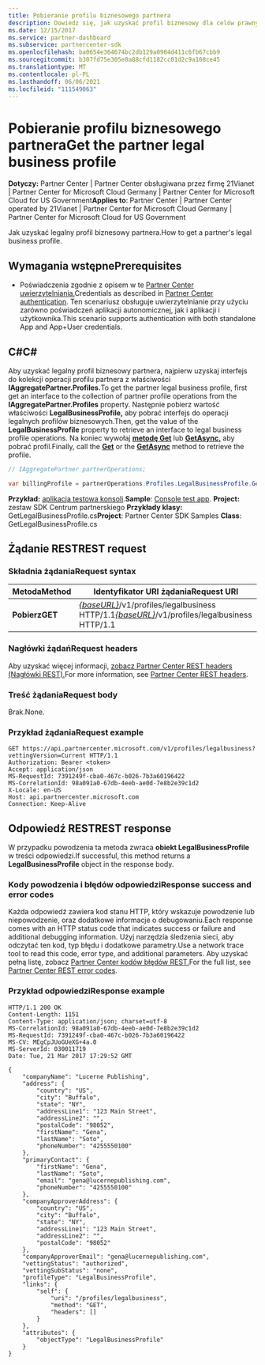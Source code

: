 ```yaml
---
title: Pobieranie profilu biznesowego partnera
description: Dowiedz się, jak uzyskać profil biznesowy dla celów prawnych przy użyciu interfejsów API.
ms.date: 12/15/2017
ms.service: partner-dashboard
ms.subservice: partnercenter-sdk
ms.openlocfilehash: ba0654e364674bc2db129a0904d411c6fb67cbb9
ms.sourcegitcommit: b307fd75e305e0a88cfd1182cc01d2c9a108ce45
ms.translationtype: MT
ms.contentlocale: pl-PL
ms.lasthandoff: 06/06/2021
ms.locfileid: "111549063"
---
```

# <a name="get-the-partner-legal-business-profile"></a><span data-ttu-id="4b036-103">Pobieranie profilu biznesowego partnera</span><span class="sxs-lookup"><span data-stu-id="4b036-103">Get the partner legal business profile</span></span>

<span data-ttu-id="4b036-104">**Dotyczy:** Partner Center | Partner Center obsługiwana przez firmę 21Vianet | Partner Center for Microsoft Cloud Germany | Partner Center for Microsoft Cloud for US Government</span><span class="sxs-lookup"><span data-stu-id="4b036-104">**Applies to**: Partner Center | Partner Center operated by 21Vianet | Partner Center for Microsoft Cloud Germany | Partner Center for Microsoft Cloud for US Government</span></span>

<span data-ttu-id="4b036-105">Jak uzyskać legalny profil biznesowy partnera.</span><span class="sxs-lookup"><span data-stu-id="4b036-105">How to get a partner's legal business profile.</span></span>

## <a name="prerequisites"></a><span data-ttu-id="4b036-106">Wymagania wstępne</span><span class="sxs-lookup"><span data-stu-id="4b036-106">Prerequisites</span></span>

- <span data-ttu-id="4b036-107">Poświadczenia zgodnie z opisem w te [Partner Center uwierzytelniania.](partner-center-authentication.md)</span><span class="sxs-lookup"><span data-stu-id="4b036-107">Credentials as described in [Partner Center authentication](partner-center-authentication.md).</span></span> <span data-ttu-id="4b036-108">Ten scenariusz obsługuje uwierzytelnianie przy użyciu zarówno poświadczeń aplikacji autonomicznej, jak i aplikacji i użytkownika.</span><span class="sxs-lookup"><span data-stu-id="4b036-108">This scenario supports authentication with both standalone App and App+User credentials.</span></span>

## <a name="c"></a><span data-ttu-id="4b036-109">C\#</span><span class="sxs-lookup"><span data-stu-id="4b036-109">C\#</span></span>

<span data-ttu-id="4b036-110">Aby uzyskać legalny profil biznesowy partnera, najpierw uzyskaj interfejs do kolekcji operacji profilu partnera z właściwości **IAggregatePartner.Profiles.**</span><span class="sxs-lookup"><span data-stu-id="4b036-110">To get the partner legal business profile, first get an interface to the collection of partner profile operations from the **IAggregatePartner.Profiles** property.</span></span> <span data-ttu-id="4b036-111">Następnie pobierz wartość właściwości **LegalBusinessProfile,** aby pobrać interfejs do operacji legalnych profilów biznesowych.</span><span class="sxs-lookup"><span data-stu-id="4b036-111">Then, get the value of the **LegalBusinessProfile** property to retrieve an interface to legal business profile operations.</span></span> <span data-ttu-id="4b036-112">Na koniec wywołaj [**metodę Get**](/dotnet/api/microsoft.store.partnercenter.profiles.ilegalbusinessprofile.get) lub [**GetAsync,**](/dotnet/api/microsoft.store.partnercenter.profiles.ilegalbusinessprofile.getasync) aby pobrać profil.</span><span class="sxs-lookup"><span data-stu-id="4b036-112">Finally, call the [**Get**](/dotnet/api/microsoft.store.partnercenter.profiles.ilegalbusinessprofile.get) or the [**GetAsync**](/dotnet/api/microsoft.store.partnercenter.profiles.ilegalbusinessprofile.getasync) method to retrieve the profile.</span></span>

``` csharp
// IAggregatePartner partnerOperations;

var billingProfile = partnerOperations.Profiles.LegalBusinessProfile.Get();
```

<span data-ttu-id="4b036-113">**Przykład:** [aplikacja testowa konsoli](console-test-app.md).</span><span class="sxs-lookup"><span data-stu-id="4b036-113">**Sample**: [Console test app](console-test-app.md).</span></span> <span data-ttu-id="4b036-114">**Project:** zestaw SDK Centrum partnerskiego **Przykłady klasy:** GetLegalBusinessProfile.cs</span><span class="sxs-lookup"><span data-stu-id="4b036-114">**Project**: Partner Center SDK Samples **Class**: GetLegalBusinessProfile.cs</span></span>

## <a name="rest-request"></a><span data-ttu-id="4b036-115">Żądanie REST</span><span class="sxs-lookup"><span data-stu-id="4b036-115">REST request</span></span>

### <a name="request-syntax"></a><span data-ttu-id="4b036-116">Składnia żądania</span><span class="sxs-lookup"><span data-stu-id="4b036-116">Request syntax</span></span>

| <span data-ttu-id="4b036-117">Metoda</span><span class="sxs-lookup"><span data-stu-id="4b036-117">Method</span></span>  | <span data-ttu-id="4b036-118">Identyfikator URI żądania</span><span class="sxs-lookup"><span data-stu-id="4b036-118">Request URI</span></span>                                                                    |
|---------|--------------------------------------------------------------------------------|
| <span data-ttu-id="4b036-119">**Pobierz**</span><span class="sxs-lookup"><span data-stu-id="4b036-119">**GET**</span></span> | <span data-ttu-id="4b036-120">[*{baseURL}*](partner-center-rest-urls.md)/v1/profiles/legalbusiness HTTP/1.1</span><span class="sxs-lookup"><span data-stu-id="4b036-120">[*{baseURL}*](partner-center-rest-urls.md)/v1/profiles/legalbusiness HTTP/1.1</span></span> |

### <a name="request-headers"></a><span data-ttu-id="4b036-121">Nagłówki żądań</span><span class="sxs-lookup"><span data-stu-id="4b036-121">Request headers</span></span>

<span data-ttu-id="4b036-122">Aby uzyskać więcej informacji, [zobacz Partner Center REST headers (Nagłówki REST).](headers.md)</span><span class="sxs-lookup"><span data-stu-id="4b036-122">For more information, see [Partner Center REST headers](headers.md).</span></span>

### <a name="request-body"></a><span data-ttu-id="4b036-123">Treść żądania</span><span class="sxs-lookup"><span data-stu-id="4b036-123">Request body</span></span>

<span data-ttu-id="4b036-124">Brak.</span><span class="sxs-lookup"><span data-stu-id="4b036-124">None.</span></span>

### <a name="request-example"></a><span data-ttu-id="4b036-125">Przykład żądania</span><span class="sxs-lookup"><span data-stu-id="4b036-125">Request example</span></span>

```http
GET https://api.partnercenter.microsoft.com/v1/profiles/legalbusiness?vettingVersion=Current HTTP/1.1
Authorization: Bearer <token>
Accept: application/json
MS-RequestId: 7391249f-cba0-467c-b026-7b3a60196422
MS-CorrelationId: 98a091a0-67db-4eeb-ae0d-7e8b2e39c1d2
X-Locale: en-US
Host: api.partnercenter.microsoft.com
Connection: Keep-Alive
```

## <a name="rest-response"></a><span data-ttu-id="4b036-126">Odpowiedź REST</span><span class="sxs-lookup"><span data-stu-id="4b036-126">REST response</span></span>

<span data-ttu-id="4b036-127">W przypadku powodzenia ta metoda zwraca **obiekt LegalBusinessProfile** w treści odpowiedzi.</span><span class="sxs-lookup"><span data-stu-id="4b036-127">If successful, this method returns a **LegalBusinessProfile** object in the response body.</span></span>

### <a name="response-success-and-error-codes"></a><span data-ttu-id="4b036-128">Kody powodzenia i błędów odpowiedzi</span><span class="sxs-lookup"><span data-stu-id="4b036-128">Response success and error codes</span></span>

<span data-ttu-id="4b036-129">Każda odpowiedź zawiera kod stanu HTTP, który wskazuje powodzenie lub niepowodzenie, oraz dodatkowe informacje o debugowaniu.</span><span class="sxs-lookup"><span data-stu-id="4b036-129">Each response comes with an HTTP status code that indicates success or failure and additional debugging information.</span></span> <span data-ttu-id="4b036-130">Użyj narzędzia śledzenia sieci, aby odczytać ten kod, typ błędu i dodatkowe parametry.</span><span class="sxs-lookup"><span data-stu-id="4b036-130">Use a network trace tool to read this code, error type, and additional parameters.</span></span> <span data-ttu-id="4b036-131">Aby uzyskać pełną listę, zobacz [Partner Center kodów błędów REST.](error-codes.md)</span><span class="sxs-lookup"><span data-stu-id="4b036-131">For the full list, see [Partner Center REST error codes](error-codes.md).</span></span>

### <a name="response-example"></a><span data-ttu-id="4b036-132">Przykład odpowiedzi</span><span class="sxs-lookup"><span data-stu-id="4b036-132">Response example</span></span>

```http
HTTP/1.1 200 OK
Content-Length: 1151
Content-Type: application/json; charset=utf-8
MS-CorrelationId: 98a091a0-67db-4eeb-ae0d-7e8b2e39c1d2
MS-RequestId: 7391249f-cba0-467c-b026-7b3a60196422
MS-CV: MEgCpJUoGUeXG+4a.0
MS-ServerId: 030011719
Date: Tue, 21 Mar 2017 17:29:52 GMT

{
    "companyName": "Lucerne Publishing",
    "address": {
        "country": "US",
        "city": "Buffalo",
        "state": "NY",
        "addressLine1": "123 Main Street",
        "addressLine2": "",
        "postalCode": "98052",
        "firstName": "Gena",
        "lastName": "Soto",
        "phoneNumber": "4255550100"
    },
    "primaryContact": {
        "firstName": "Gena",
        "lastName": "Soto",
        "email": "gena@lucernepublishing.com",
        "phoneNumber": "4255550100"
    },
    "companyApproverAddress": {
        "country": "US",
        "city": "Buffalo",
        "state": "NY",
        "addressLine1": "123 Main Street",
        "addressLine2": "",
        "postalCode": "98052"
    },
    "companyApproverEmail": "gena@lucernepublishing.com",
    "vettingStatus": "authorized",
    "vettingSubStatus": "none",
    "profileType": "LegalBusinessProfile",
    "links": {
        "self": {
            "uri": "/profiles/legalbusiness",
            "method": "GET",
            "headers": []
        }
    },
    "attributes": {
        "objectType": "LegalBusinessProfile"
    }
}
```
